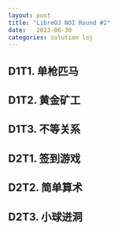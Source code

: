 ```yaml
---
layout: post
title: "LibreOJ NOI Round #2"
date:   2023-06-30
categories: solution loj
---
```


## D1T1. 单枪匹马

## D1T2. 黄金矿工

## D1T3. 不等关系

## D2T1. 签到游戏

## D2T2. 简单算术

## D2T3. 小球进洞